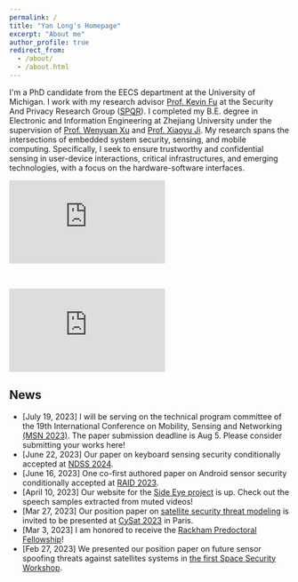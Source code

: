 ```yaml
---
permalink: /
title: "Yan Long's Homepage"
excerpt: "About me"
author_profile: true
redirect_from: 
  - /about/
  - /about.html
---
```


I'm a PhD candidate from the EECS department at the University of Michigan. I work with my research advisor [Prof. Kevin Fu](https://web.eecs.umich.edu/~kevinfu/) at the Security And Privacy Research Group ([SPQR](https://spqrlab1.github.io/)). I completed my B.E. degree in Electronic and Information Engineering at Zhejiang University under the supervision of [Prof. Wenyuan Xu](https://scholar.google.com/citations?user=FCsdj0YAAAAJ&hl=en&oi=ao) and [Prof. Xiaoyu Ji](https://scholar.google.com/citations?user=9D4UYBoAAAAJ&hl=en).  My research spans the intersections of embedded system security, sensing, and mobile computing. Specifically, I seek to ensure trustworthy and confidential sensing  in user-device interactions, critical infrastructures, and emerging technologies, with a focus on the hardware-software interfaces. 


<!-- with a focus on the following topics: 
* The gaps between existing computation abstractions and actual hardware/software implementations in embedded sensing systems.
* The techniques for using existing sensors to extract extra modalities of signals using data-driven approaches informed by sensor physics.
* The downstream security and privacy problems as well as the new opportunities in biometric data collection and digital forensics.  -->

<iframe width="280" height="150" src="https://www.youtube.com/embed/zYT-q4dQglU" title="YouTube video player" frameborder="0" allow="accelerometer; clipboard-write; encrypted-media; gyroscope; picture-in-picture; web-share" allowfullscreen></iframe>

&nbsp;

<iframe width="280" height="150" src="https://www.youtube.com/embed/yar8wrLV9s0" title="YouTube video player" frameborder="0" allow="accelerometer;  clipboard-write; encrypted-media; gyroscope; picture-in-picture; web-share" allowfullscreen></iframe>

## News

* [July 19, 2023] I will be serving on the technical program committee of the 19th International Conference on Mobility, Sensing and Networking [(MSN 2023)](https://ieee-msn.org/2023/). The paper submission deadline is Aug 5. Please consider submitting your works here!  
* [June 22, 2023] Our paper on keyboard sensing security conditionally accepted at [NDSS 2024](https://www.ndss-symposium.org/ndss2024/). 
* [June 16, 2023] One co-first authored paper on Android sensor security conditionally accepted at [RAID 2023](https://raid2023.org/welcome.html). 
* [April 10, 2023] Our website for the [Side Eye project](https://sideeyeattack.github.io/Website/) is up. Check out the speech samples extracted from muted videos! 
* [Mar 27, 2023] Our position paper on [satellite security threat modeling](/files/spacesec23.pdf) is invited to be presented at [CySat 2023](https://cysat.eu/) in Paris.  
* [Mar 3, 2023] I am honored to receive the [Rackham Predoctoral Fellowship](https://ece.engin.umich.edu/stories/yan-long-awarded-predoctoral-fellowship-to-support-research-impacting-secure-communications)! 
* [Feb 27, 2023] We presented our position paper on future sensor spoofing threats against satellites systems in [the first Space Security Workshop](https://www.ndss-symposium.org/ndss-program/spacesec-2023/). 